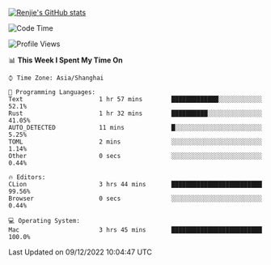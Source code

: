 [![Renjie's GitHub stats](https://github-readme-stats.vercel.app/api?username=liurenjie1024&show_icons=true&theme=chartreuse-dark)](https://github.com/anuraghazra/github-readme-stats)

<!--START_SECTION:waka-->
![Code Time](http://img.shields.io/badge/Code%20Time-391%20hrs%2050%20mins-blue)

![Profile Views](http://img.shields.io/badge/Profile%20Views-20-blue)

📊 **This Week I Spent My Time On** 

```text
⌚︎ Time Zone: Asia/Shanghai

💬 Programming Languages: 
Text                     1 hr 57 mins        █████████████░░░░░░░░░░░░   52.1% 
Rust                     1 hr 32 mins        ██████████░░░░░░░░░░░░░░░   41.05% 
AUTO_DETECTED            11 mins             █░░░░░░░░░░░░░░░░░░░░░░░░   5.25% 
TOML                     2 mins              ░░░░░░░░░░░░░░░░░░░░░░░░░   1.14% 
Other                    0 secs              ░░░░░░░░░░░░░░░░░░░░░░░░░   0.44%

🔥 Editors: 
CLion                    3 hrs 44 mins       █████████████████████████   99.56% 
Browser                  0 secs              ░░░░░░░░░░░░░░░░░░░░░░░░░   0.44%

💻 Operating System: 
Mac                      3 hrs 45 mins       █████████████████████████   100.0%

```


 Last Updated on 09/12/2022 10:04:47 UTC
<!--END_SECTION:waka-->

